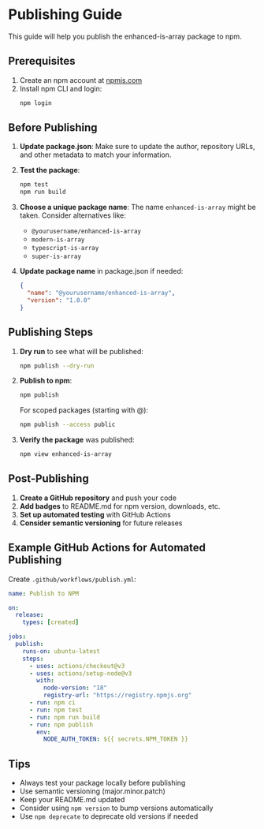 # Publishing Guide

This guide will help you publish the enhanced-is-array package to npm.

## Prerequisites

1. Create an npm account at [npmjs.com](https://www.npmjs.com/signup)
2. Install npm CLI and login:
   ```bash
   npm login
   ```

## Before Publishing

1. **Update package.json**: Make sure to update the author, repository URLs, and other metadata to match your information.

2. **Test the package**:

   ```bash
   npm test
   npm run build
   ```

3. **Choose a unique package name**: The name `enhanced-is-array` might be taken. Consider alternatives like:

   - `@yourusername/enhanced-is-array`
   - `modern-is-array`
   - `typescript-is-array`
   - `super-is-array`

4. **Update package name** in package.json if needed:
   ```json
   {
     "name": "@yourusername/enhanced-is-array",
     "version": "1.0.0"
   }
   ```

## Publishing Steps

1. **Dry run** to see what will be published:

   ```bash
   npm publish --dry-run
   ```

2. **Publish to npm**:

   ```bash
   npm publish
   ```

   For scoped packages (starting with @):

   ```bash
   npm publish --access public
   ```

3. **Verify the package** was published:
   ```bash
   npm view enhanced-is-array
   ```

## Post-Publishing

1. **Create a GitHub repository** and push your code
2. **Add badges** to README.md for npm version, downloads, etc.
3. **Set up automated testing** with GitHub Actions
4. **Consider semantic versioning** for future releases

## Example GitHub Actions for Automated Publishing

Create `.github/workflows/publish.yml`:

```yaml
name: Publish to NPM

on:
  release:
    types: [created]

jobs:
  publish:
    runs-on: ubuntu-latest
    steps:
      - uses: actions/checkout@v3
      - uses: actions/setup-node@v3
        with:
          node-version: "18"
          registry-url: "https://registry.npmjs.org"
      - run: npm ci
      - run: npm test
      - run: npm run build
      - run: npm publish
        env:
          NODE_AUTH_TOKEN: ${{ secrets.NPM_TOKEN }}
```

## Tips

- Always test your package locally before publishing
- Use semantic versioning (major.minor.patch)
- Keep your README.md updated
- Consider using `npm version` to bump versions automatically
- Use `npm deprecate` to deprecate old versions if needed
